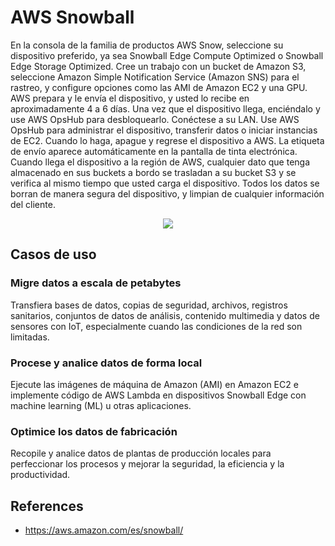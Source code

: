# AWS Snowball

En la consola de la familia de productos AWS Snow, seleccione su dispositivo preferido, ya sea Snowball Edge Compute Optimized o Snowball Edge Storage Optimized. Cree un trabajo con un bucket de Amazon S3, seleccione Amazon Simple Notification Service (Amazon SNS) para el rastreo, y configure opciones como las AMI de Amazon EC2 y una GPU. AWS prepara y le envía el dispositivo, y usted lo recibe en aproximadamente 4 a 6 días. Una vez que el dispositivo llega, enciéndalo y use AWS OpsHub para desbloquearlo. Conéctese a su LAN. Use AWS OpsHub para administrar el dispositivo, transferir datos o iniciar instancias de EC2. Cuando lo haga, apague y regrese el dispositivo a AWS. La etiqueta de envío aparece automáticamente en la pantalla de tinta electrónica. Cuando llega el dispositivo a la región de AWS, cualquier dato que tenga almacenado en sus buckets a bordo se trasladan a su bucket S3 y se verifica al mismo tiempo que usted carga el dispositivo. Todos los datos se borran de manera segura del dispositivo, y limpian de cualquier información del cliente.

<p align="center">
  <img src="https://github.com/dimasx010/knowledge/assets/105082657/7ed1de7a-5460-4765-9bf2-918b06f515c7">
</p>

## Casos de uso

### Migre datos a escala de petabytes
Transfiera bases de datos, copias de seguridad, archivos, registros sanitarios, conjuntos de datos de análisis, contenido multimedia y datos de sensores con IoT, especialmente cuando las condiciones de la red son limitadas.

### Procese y analice datos de forma local
Ejecute las imágenes de máquina de Amazon (AMI) en Amazon EC2 e implemente código de AWS Lambda en dispositivos Snowball Edge con machine learning (ML) u otras aplicaciones.

### Optimice los datos de fabricación
Recopile y analice datos de plantas de producción locales para perfeccionar los procesos y mejorar la seguridad, la eficiencia y la productividad.

## References
- https://aws.amazon.com/es/snowball/
